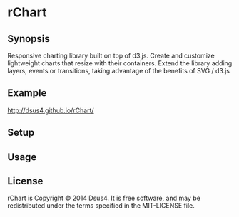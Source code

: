 rChart
=========


Synopsis
--------

Responsive charting library built on top of d3.js. 
Create and customize lightweight charts that resize with their containers. Extend the library 
adding layers, events or transitions, taking advantage of the benefits of SVG / d3.js

Example
-------

http://dsus4.github.io/rChart/


Setup
-----



Usage
-----



License
-------

rChart is Copyright © 2014 Dsus4. It is free software, and may be redistributed under 
the terms specified in the MIT-LICENSE file.